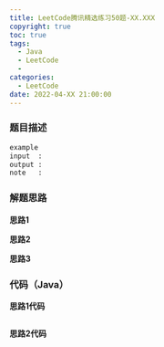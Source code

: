 ```yaml
---
title: LeetCode腾讯精选练习50题-XX.XXX
copyright: true
toc: true
tags:
  - Java
  - LeetCode
  - 
categories:
  - LeetCode
date: 2022-04-XX 21:00:00
---
```



### 题目描述



```bash
example
input  : 
output : 
note   : 
```

<!--more-->

### 解题思路
**思路1**

**思路2**

**思路3**

### 代码（Java）
**思路1代码**
```java

```
**思路2代码**
```java

```